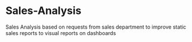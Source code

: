 # Sales-Analysis
Sales Analysis based on requests from sales department to improve static sales reports to visual reports on dashboards
